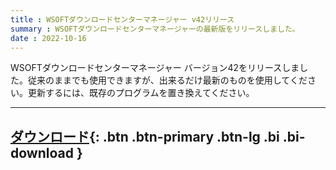 ```yaml
---
title : WSOFTダウンロードセンターマネージャー v42リリース
summary : WSOFTダウンロードセンターマネージャーの最新版をリリースしました。
date : 2022-10-16
---
```


WSOFTダウンロードセンターマネージャー バージョン42をリリースしました。従来のままでも使用できますが、出来るだけ最新のものを使用してください。更新するには、既存のプログラムを置き換えてください。

---
[ ダウンロード](https://download.wsoft.ws/WS13496){: .btn .btn-primary .btn-lg .bi .bi-download }
---